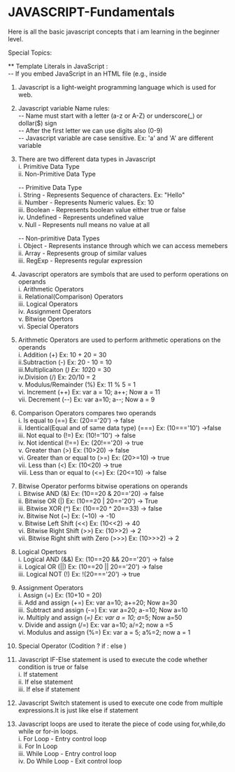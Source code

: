 # JAVASCRIPT-Fundamentals
Here is all the basic javascript concepts that i am learning in the beginner level. 

Special Topics: 

** Template Literals in JavaScript : </br>
  -- If you embed JavaScript in an HTML file (e.g., inside <script> tags) backticks are used for template literals. Template literals allow for multi-line strings 
   and embedding expressions with ${expression} </br>
   Ex: <script> </br>
           const name = "John"; </br>
           console.log(`Hello, ${name}!`); // Output: Hello, John! </br>
       </script> </br>


       

1. Javascript is a light-weight programming language which is used for web.
   
2. Javascript variable Name rules: </br>
   -- Name must start with a letter (a-z or A-Z) or underscore(_) or dollar($) sign </br>
   -- After the first letter we can use digits also (0-9) </br>
   -- Javascript variable are case sensitive. Ex: 'a' and 'A' are different variable </br>
   
4. There are two different data types in Javascript </br>
   i. Primitive Data Type </br>
   ii. Non-Primitive Data Type </br>

   -- Primitive Data Type </br>
   i. String - Represents Sequence of characters. Ex: "Hello" </br>
   ii. Number - Represents Numeric values. Ex: 10 </br>
   iii. Boolean - Represents boolean value either true or false </br>
   iv. Undefined - Represents undefined value </br>
   v. Null - Represents null means no value at all </br>

   -- Non-primitive Data Types </br>
   i. Object - Represents instance through which we can access memebers </br>
   ii. Array - Represents group of similar values </br>
   iii. RegExp - Represents regular expression </br>

5. Javascript operators are symbols that are used to perform operations on operands </br>
   i. Arithmetic Operators </br>
   ii. Relational(Comparison) Operators </br>
   iii. Logical Operators </br>
   iv. Assignment Operators </br>
   v. Bitwise Opertors </br>
   vi. Special Operators </br>

7. Arithmetic Operators are used to perform arithmetic operations on the operands </br>
   i. Addition (+)  Ex: 10 + 20 = 30 </br>
   ii.Subtraction (-) Ex: 20 - 10 = 10 </br>
   iii.Multiplicaiton (*) Ex: 10*20 = 30 </br>
   iv.Division (/) Ex: 20/10 = 2 </br>
   v. Modulus/Remainder (%) Ex: 11 % 5 = 1 </br>
   vi. Increment (++) Ex: var a = 10; a++; Now a = 11 </br>
   vii. Decrement (--) Ex: var a=10; a--; Now a = 9  </br>

8. Comparison Operators compares two operands </br>
   i. Is equal to (==)  Ex: (20=='20') -> false </br>
   ii. Identical(Equal and of same data type) (===) Ex: (10==='10') ->false  </br>
   iii. Not equal to (!=) Ex: (10!='10')  -> false  </br>
   iv. Not identical (!==)  Ex: (20!=='20) -> true </br>
   v. Greater than (>) Ex: (10>20) -> false  </br>
   vi. Greater than or equal to (>=) Ex: (20>=10) -> true  </br>
   vii. Less than (<)  Ex: (10<20) -> true  </br>
   viii. Less than or equal to (<=) Ex: (20<=10) -> false  </br>

9. Bitwise Operator performs bitwise operations on operands </br>
   i. Bitwise AND (&) Ex: (10==20 & 20=='20) -> false  </br>
   ii. Bitwise OR (|) Ex: (10==20 | 20=='20') -> True  </br>
   iii. Bitwise XOR (^) Ex: (10==20 ^  20==33) -> false  </br>
   iv. Bitwise Not (~) Ex: (~10) -> -10  </br>
   v. Bitwise Left Shift (<<) Ex: (10<<2) -> 40  </br>
   vi. Bitwise Right Shift (>>) Ex: (10>>2) -> 2  </br>
   vii. Bitwise Right shift with Zero (>>>) Ex: (10>>>2) -> 2  </br>

10. Logical Opertors  </br>
   i. Logical AND (&&) Ex: (10==20 && 20=='20') -> false  </br>
   ii. Logical OR (||) Ex: (10==20 || 20=='20') -> false </br>
   iii. Logical NOT (!) Ex: !(20==='20') -> true </br>

11. Assignment Operators </br>
    i. Assign (=) Ex: (10+10 = 20) </br>
    ii. Add and assign (+=) Ex: var a=10; a+=20; Now a=30 </br>
    iii. Subtract and assign (-=) Ex: var a=20; a-=10; Now a=10 </br>
    iv. Multiply and assign (*=) Ex: var a = 10; a*=5; Now a=50 </br>
    v. Divide and assign (/=) Ex: var a=10; a/=2; now a =5 </br>
    vi. Modulus and assign (%=) Ex: var a = 5; a%=2; now a = 1 </br>

12. Special Operator (Codition ? if : else )

13. Javascript IF-Else statement is used to execute the code whether condition is true or false </br>
    i. If statement </br>
    ii. If else statement </br>
    iii. If else if statement </br>

14. Javascript Switch statement is used to execute one code from multiple expressions.It is just like else if statement

15. Javascript loops are used to iterate the piece of code using for,while,do while or for-in loops. </br>
    i. For Loop   - Entry control loop </br>
    ii. For In Loop </br>
    iii. While Loop  - Entry control loop </br>
    iv. Do While Loop - Exit control loop </br>




   
   

